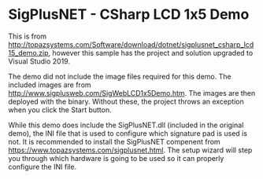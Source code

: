 ﻿# SigPlusNET - CSharp LCD 1x5 Demo

This is from <http://topazsystems.com/Software/download/dotnet/sigplusnet_csharp_lcd15_demo.zip>, however this sample has the project and solution upgraded to Visual Studio 2019.

The demo did not include the image files required for this demo.  The included images are from <http://www.sigplusweb.com/SigWebLCD1x5Demo.htm>.  The images are then deployed with the binary.  Without these, the project throws an exception when you click the Start button.

While this demo does include the SigPlusNET.dll (included in the original demo), the INI file that is used to configure which signature pad is used is not.  It is recommended to install the SigPlusNET compenent from <https://www.topazsystems.com/sigplusnet.html>.
The setup wizard will step you through which hardware is going to be used so it can properly configure the INI file.

